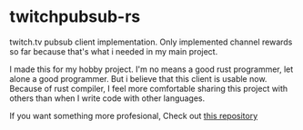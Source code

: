 # twitchpubsub-rs
twitch.tv pubsub client implementation. Only implemented channel rewards so far because that's what i needed in my main project.

I made this for my hobby project. I'm no means a good rust programmer, let alone a good programmer. But i believe that this client is usable now. Because of rust compiler, I feel more comfortable sharing this project with others than when I write code with other languages.

If you want something more profesional, Check out [this repository](https://github.com/Nerixyz/twitch-pubsub-rs)
